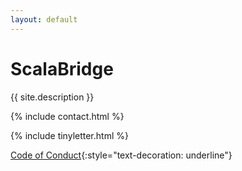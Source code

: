```yaml
---
layout: default
---
```


# ScalaBridge

{{ site.description }}

{% include contact.html %}

{% include tinyletter.html %}

[Code of Conduct](http://bridgefoundry.org/code-of-conduct/){:style="text-decoration: underline"}
